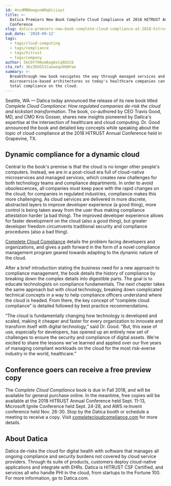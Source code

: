 ```yaml
---
id: 4nsdMBWowguoW0qUiiiays
title: >-
  Datica Premiers New Book Complete Cloud Compliance at 2018 HITRUST Annual
  Conference
slug: datica-premiers-new-book-complete-cloud-compliance-at-2018-hitrust
pub_date: '2018-09-12'
tags:
  - tags/cloud-computing
  - tags/compliance
  - tags/hitrust
  - tags/company
author: 5kC0Y798vm6ag8sCq0O2CQ
cta_ref: 36zZKUG51CaoweqoOGWYae
summary: >-
  Breakthrough new book navigates the way through managed services and
  microservice-based architectures so today's healthcare companies can achieve
  total compliance on the cloud. 
---
```


Seattle, WA — Datica today announced the release of its new book titled _Complete Cloud Compliance: How regulated companies de-risk the cloud and kickstart transformation_. The book, co-authored by CEO Travis Good, MD, and CMO Kris Gosser, shares new insights pioneered by Datica's expertise at the intersection of healthcare and cloud computing. Dr. Good announced the book and detailed key concepts while speaking about the topic of cloud compliance at the 2018 HITRUST Annual Conference held in Grapevine, TX.

## Dynamic compliance for a dynamic cloud

Central to the book's premise is that the cloud is no longer other people's computers. Instead, we are in a post-cloud era full of cloud-native microservices and managed services, which creates new challenges for both technology teams and compliance departments. In order to avoid obsolescences, all companies must keep pace with the rapid changes on the cloud; for companies in regulated industries, compliance makes this more challenging. As cloud services are delivered in more discrete, abstracted layers to improve developer experience (a good thing), more control is being taken away from the user thus making compliance attestation harder (a bad thing). The improved developer experience allows for faster development on the cloud (also a good thing), but greater developer freedom circumvents traditional security and compliance procedures (also a bad thing).

[Complete Cloud Compliance](https://www.completecloudcompliance.com) details the problem facing developers and organizations, and gives a path forward in the form of a novel compliance management program geared towards adapting to the dynamic nature of the cloud.

After a brief introduction stating the business need for a new approach to compliance management, the book details the history of compliance by breaking down the complex details into digestible parts. The goal is to educate technologists on compliance fundamentals. The next chapter takes the same approach but with cloud technology, breaking down complicated technical concepts in a way to help compliance officers understand where the cloud is headed. From there, the key concept of “complete cloud compliance” is detailed followed by best practice recommendations.

“The cloud is fundamentally changing how technology is developed and scaled, making it cheaper and faster for every organization to innovate and transform itself with digital technology,” said Dr. Good. "But, this ease of use, especially for developers, has opened up an entirely new set of challenges to ensure the security and compliance of digital assets. We're excited to share the lessons we've learned and applied over our five years of managing compliant workloads on the cloud for the most risk-averse industry in the world, healthcare.”

## Conference goers can receive a free preview copy

The _Complete Cloud Compliance_ book is due in Fall 2018, and will be available for general purchase online. In the meantime, free copies will be available at the 2018 HITRUST Annual Conference held Sept. 11-13, Microsoft Ignite Conference held Sept. 24-28, and AWS re:Invent conference held Nov. 26-30. Stop by the Datica booth or schedule a meeting to receive a copy. Visit [completecloudcompliance.com](https://www.completecloudcompliance.com/) for more details.

## About Datica

Datica de-risks the cloud for digital health with software that manages all ongoing compliance and security burdens not covered by cloud service providers. Through its suite of products, customers deploy cloud-native applications and integrate with EHRs. Datica is HITRUST CSF Certified, and services all who handle PHI in the cloud, from startups to the Fortune 100. For more information, go to Datica.com.

  